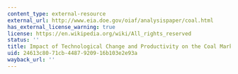 ```yaml
---
content_type: external-resource
external_url: http://www.eia.doe.gov/oiaf/analysispaper/coal.html
has_external_license_warning: true
license: https://en.wikipedia.org/wiki/All_rights_reserved
status: ''
title: Impact of Technological Change and Productivity on the Coal Market
uid: 24613c80-71cb-4487-9209-16b103e2e93a
wayback_url: ''
---
```

